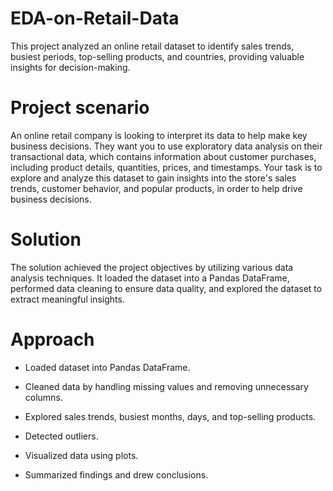 # EDA-on-Retail-Data
This project analyzed an online retail dataset to identify sales trends, busiest periods, top-selling products, and countries, providing valuable insights for decision-making.

# Project scenario
An online retail company is looking to interpret its data to help make key business decisions. They want you to use exploratory data analysis on their transactional data, which contains information about customer purchases, including product details, quantities, prices, and timestamps. Your task is to explore and analyze this dataset to gain insights into the store's sales trends, customer behavior, and popular products, in order to help drive business decisions.

# Solution
 
The solution achieved the project objectives by utilizing various data analysis techniques. It loaded the dataset into a Pandas DataFrame, performed data cleaning to ensure data quality, and explored the dataset to extract meaningful insights.

# Approach
   
- Loaded dataset into Pandas DataFrame.

- Cleaned data by handling missing values and removing unnecessary columns.

- Explored sales trends, busiest months, days, and top-selling products.

- Detected outliers.

- Visualized data using plots.

- Summarized findings and drew conclusions.

